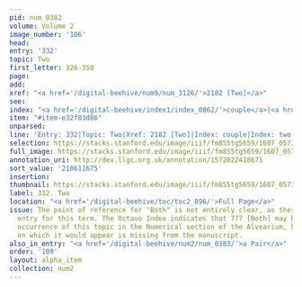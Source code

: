```yaml
---
pid: num_0382
volume: Volume 2
image_number: '106'
head:
entry: '332'
topic: Two
first_letter: 326-350
page:
add:
xref: "<a href='/digital-beehive/num9/num_3126/'>2182 [Two]</a>"
see:
index: "<a href='/digital-beehive/index1/index_0862/'>couple</a>|<a href='/digital-beehive/index5/index_4211/'>two</a>"
item: "#item-e32f03d86"
unparsed:
line: 'Entry: 332|Topic: Two|Xref: 2182 [Two]|Index: couple|Index: two|#item-e32f03d86'
selection: https://stacks.stanford.edu/image/iiif/fm855tg5659/1607_0573/869,1675,2926,530/full/0/default.jpg
full_image: https://stacks.stanford.edu/image/iiif/fm855tg5659/1607_0573/full/full/0/default.jpg
annotation_uri: http://dev.llgc.org.uk/annotation/1572022418671
sort_value: '210611675'
insertion:
thumbnail: https://stacks.stanford.edu/image/iiif/fm855tg5659/1607_0573/869,1675,600,180/250,/0/default.jpg
label: 332. Two
location: "<a href='/digital-beehive/toc/toc2_096/'>Full Page</a>"
issue: The point of reference for "Both" is not entirely clear, as there is no alphabetical
  entry for this term. The Octavo Index indicates that 777 [Both] may be the earliest
  occurrence of this topic in the Numerical section of the Alvearium, but the page
  on which it would appear is missing from the manuscript.
also_in_entry: "<a href='/digital-beehive/num2/num_0383/'>a Pair</a>"
order: '109'
layout: alpha_item
collection: num2
---
```

